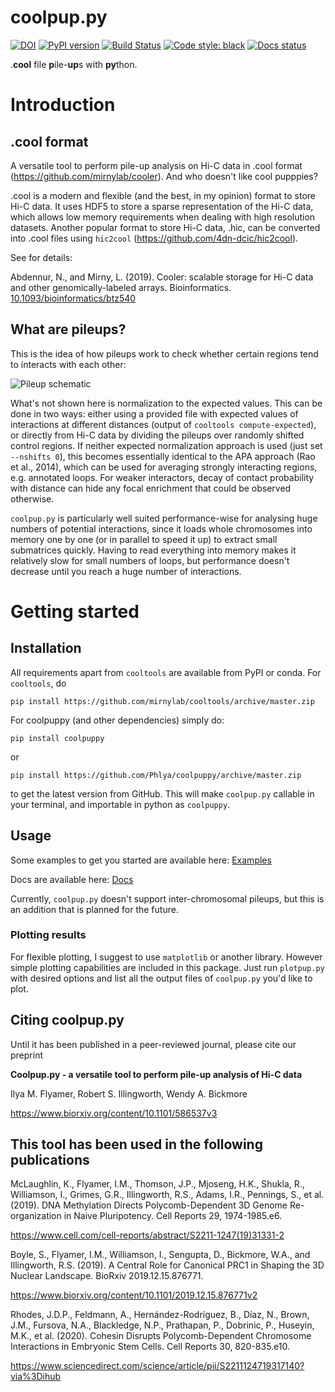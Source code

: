 # coolpup.py
[![DOI](https://zenodo.org/badge/147190130.svg)](https://zenodo.org/badge/latestdoi/147190130)
[![PyPI version](https://badge.fury.io/py/coolpuppy.svg)](https://badge.fury.io/py/coolpuppy)
[![Build Status](https://travis-ci.org/Phlya/coolpuppy.svg?branch=master)](https://travis-ci.org/Phlya/coolpuppy)
[![Code style: black](https://img.shields.io/badge/code%20style-black-000000.svg)](https://github.com/psf/black)
[![Docs status](https://readthedocs.org/projects/coolpuppy/badge/)](https://coolpuppy.readthedocs.io/en/latest/)

.**cool** file **p**ile-**up**s with **py**thon.

# Introduction

## .cool format
A versatile tool to perform pile-up analysis on Hi-C data in .cool format (https://github.com/mirnylab/cooler). And who doesn't like cool pupppies?

.cool is a modern and flexible (and the best, in my opinion) format to store Hi-C data.
It uses HDF5 to store a sparse representation of the Hi-C data, which allows low memory requirements when dealing with high resolution datasets. Another popular format to store Hi-C data, .hic, can be converted into .cool files using `hic2cool` (https://github.com/4dn-dcic/hic2cool).

See for details:

Abdennur, N., and Mirny, L. (2019). Cooler: scalable storage for Hi-C data and other genomically-labeled arrays. Bioinformatics. [10.1093/bioinformatics/btz540](https://doi.org/10.1093/bioinformatics/btz540)

## What are pileups?

This is the idea of how pileups work to check whether certain regions tend to interacts with each other:

![Pileup schematic](https://github.com/Phlya/coolpuppy/blob/master/loop_quant.png)

What's not shown here is normalization to the expected values. This can be done in two ways: either using a provided file with expected values of interactions at different distances (output of `cooltools compute-expected`), or directly from Hi-C data by dividing the pileups over randomly shifted control regions. If neither expected normalization approach is used (just set `--nshifts 0`), this becomes essentially identical to the APA approach (Rao et al., 2014), which can be used for averaging strongly interacting regions, e.g. annotated loops. For weaker interactors, decay of contact probability with distance can hide any focal enrichment that could be observed otherwise.

`coolpup.py` is particularly well suited performance-wise for analysing huge numbers of potential interactions, since it loads whole chromosomes into memory one by one (or in parallel to speed it up) to extract small submatrices quickly. Having to read everything into memory makes it relatively slow for small numbers of loops, but performance doesn't decrease until you reach a huge number of interactions.

# Getting started

## Installation
All requirements apart from `cooltools` are available from PyPI or conda. For `cooltools`, do

`
pip install https://github.com/mirnylab/cooltools/archive/master.zip
`

For coolpuppy (and other dependencies) simply do:

`pip install coolpuppy`

or

`pip install https://github.com/Phlya/coolpuppy/archive/master.zip`

to get the latest version from GitHub. This will make `coolpup.py` callable in your terminal, and importable in python as `coolpuppy`.

## Usage

Some examples to get you started are available here: [Examples](https://coolpuppy.readthedocs.io/en/latest/Examples/snHi-C_Examples.html)

Docs are available here: [Docs](https://coolpuppy.readthedocs.io/en/latest/index.html)

Currently, `coolpup.py` doesn't support inter-chromosomal pileups, but this is an addition that is planned for the future.

### Plotting results
For flexible plotting, I suggest to use `matplotlib` or another library. However simple plotting capabilities are included in this package. Just run `plotpup.py` with desired options and list all the output files of `coolpup.py` you'd like to plot.


## Citing coolpup.py

Until it has been published in a peer-reviewed journal, please cite our preprint

**Coolpup.py - a versatile tool to perform pile-up analysis of Hi-C data**

Ilya M. Flyamer, Robert S. Illingworth, Wendy A. Bickmore

https://www.biorxiv.org/content/10.1101/586537v3

## This tool has been used in the following publications
McLaughlin, K., Flyamer, I.M., Thomson, J.P., Mjoseng, H.K., Shukla, R., Williamson, I., Grimes, G.R., Illingworth, R.S., Adams, I.R., Pennings, S., et al. (2019). DNA Methylation Directs Polycomb-Dependent 3D Genome Re-organization in Naive Pluripotency. Cell Reports 29, 1974-1985.e6.

https://www.cell.com/cell-reports/abstract/S2211-1247(19)31331-2


Boyle, S., Flyamer, I.M., Williamson, I., Sengupta, D., Bickmore, W.A., and Illingworth, R.S. (2019). A Central Role for Canonical PRC1 in Shaping the 3D Nuclear Landscape. BioRxiv 2019.12.15.876771.

https://www.biorxiv.org/content/10.1101/2019.12.15.876771v2


Rhodes, J.D.P., Feldmann, A., Hernández-Rodríguez, B., Díaz, N., Brown, J.M., Fursova, N.A., Blackledge, N.P., Prathapan, P., Dobrinic, P., Huseyin, M.K., et al. (2020). Cohesin Disrupts Polycomb-Dependent Chromosome Interactions in Embryonic Stem Cells. Cell Reports 30, 820-835.e10.

https://www.sciencedirect.com/science/article/pii/S2211124719317140?via%3Dihub

